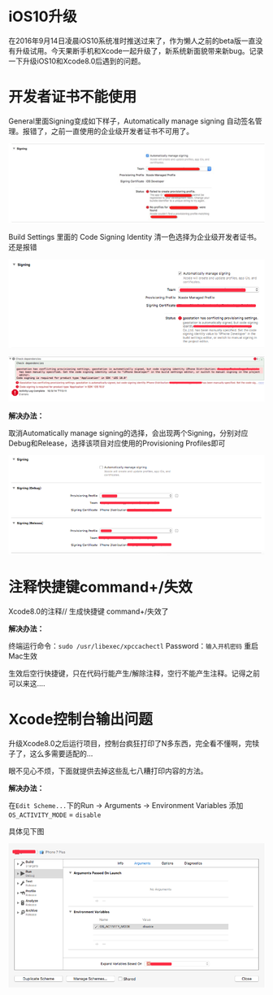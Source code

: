 # iOS10升级

在2016年9月14日凌晨iOS10系统准时推送过来了，作为懒人之前的beta版一直没有升级试用。今天果断手机和Xcode一起升级了，新系统新面貌带来新bug。记录一下升级iOS10和Xcode8.0后遇到的问题。

# 开发者证书不能使用

General里面Signing变成如下样子，Automatically manage signing 自动签名管理。报错了，之前一直使用的企业级开发者证书不可用了。

![img](https://github.com/mxdios/notebook/blob/master/notebooks/images/WechatIMG79.jpeg?raw=true)

Build Settings 里面的 Code Signing Identity 清一色选择为企业级开发者证书。还是报错

![img](https://github.com/mxdios/notebook/blob/master/notebooks/images/QQ20160914-0.png?raw=true)

![img](https://github.com/mxdios/notebook/blob/master/notebooks/images/QQ20160914-1.png?raw=true)

**解决办法：**

取消Automatically manage signing的选择，会出现两个Signing，分别对应Debug和Release，选择该项目对应使用的Provisioning Profiles即可

![img](https://github.com/mxdios/notebook/blob/master/notebooks/images/QQ20160914-2.png?raw=true)

# 注释快捷键command+/失效

Xcode8.0的注释// 生成快捷键 command+/失效了

**解决办法：**

终端运行命令：`sudo /usr/libexec/xpccachectl`
Password：`输入开机密码`
重启Mac生效

生效后空行快捷键，只在代码行能产生/解除注释，空行不能产生注释。记得之前可以来这....

# Xcode控制台输出问题

升级Xcode8.0之后运行项目，控制台疯狂打印了N多东西，完全看不懂啊，完犊子了，这么多需要适配的...

眼不见心不烦，下面就提供去掉这些乱七八糟打印内容的方法。

**解决办法：**

在`Edit Scheme...`下的Run -> Arguments -> Environment Variables 添加  `OS_ACTIVITY_MODE` = `disable`

具体见下图

![img](https://github.com/mxdios/notebook/blob/master/notebooks/images/QQ20160914-3.png?raw=true)







